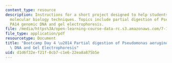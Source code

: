 ```yaml
---
content_type: resource
description: Instructions for a short project designed to help students master basic
  molecular biology techniques. Topics include partial digestion of Pseudomonas aeruginosa
  PA14 genomic DNA and gel electrophoresis.
file: /media/https%3A/open-learning-course-data-rc.s3.amazonaws.com/7-13-experimental-microbial-genetics-fall-2008/d1d6f32ef21f0cb7c1e622ea8a875b5e_MIT7_13f08_lab32.pdf
file_type: application/pdf
resourcetype: Document
title: "Bootcamp Day 4 \u2014 Partial digestion of Pseudomonas aeruginosa PA14 genomic\
  \ DNA and Gel Electrophoresis"
uid: d1d6f32e-f21f-0cb7-c1e6-22ea8a875b5e
---
```

